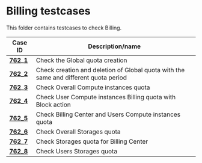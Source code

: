 # Billing testcases

This folder contains testcases to check Billing.

| Case ID                   | Description/name |
|---------------------------|---|
| [**762_1**](762/762_1.md) | Check the Global quota creation |
| [**762_2**](762/762_2.md) | Check creation and deletion of Global quota with the same and different quota period |
| [**762_3**](762/762_3.md) | Check Overall Compute instances quota |
| [**762_4**](762/762_4.md) | Check User Compute instances Billing quota with Block action |
| [**762_5**](762/762_5.md) | Check Billing Center and Users Compute instances quota |
| [**762_6**](762/762_6.md) | Check Overall Storages quota |
| [**762_7**](762/762_7.md) | Check Storages quota for Billing Center |
| [**762_8**](762/762_8.md) | Check Users Storages quota |